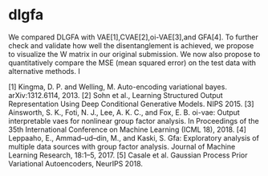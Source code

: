 # dlgfa

We compared DLGFA with VAE[1],CVAE[2],oi-VAE[3],and GFA[4]. To further check and validate how well the disentanglement is achieved, we propose to visualize the W matrix in our original submission. We now also propose to quantitatively compare the MSE (mean squared error) on the test data with alternative methods. I









[1] Kingma, D. P. and Welling, M. Auto-encoding variational bayes. arXiv:1312.6114, 2013.
[2] Sohn et al., Learning Structured Output Representation Using Deep Conditional Generative Models. NIPS 2015.
[3] Ainsworth, S. K., Foti, N. J., Lee, A. K. C., and Fox, E. B. oi-vae: Output interpretable vaes for nonlinear group
factor analysis. In Proceedings of the 35th International Conference on Machine Learning (ICML 18), 2018.
[4] Leppaaho, E., Ammad–ud–din, M., and Kaski, S. Gfa: Exploratory analysis of multiple data sources with group
factor analysis. Journal of Machine Learning Research, 18:1–5, 2017.
[5] Casale et al. Gaussian Process Prior Variational Autoencoders, NeurIPS 2018.
